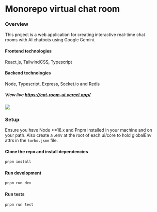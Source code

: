 # Monorepo virtual chat room

### Overview

This project is a web application for creating interactive real-time chat rooms with AI chatbots using Google Gemini.

#### Frontend technologies

React.js, TailwindCSS, Typescript

#### Backend technologies

Node, Typescript, Express, Socket.io and Redis

##### View live https://cat-room-ui.vercel.app/


![](https://raw.githubusercontent.com/sorrowintogold/cat-room-monorepo/main/apps/ui/public/demo.gif)

### Setup

Ensure you have Node >=18.x and Pnpm installed in your machine and on your path.
Also create a .env at the root of each ui/core to hold globalEnv attrs in the `turbo.json` file.

#### Clone the repo and install dependencies

```sh
pnpm install
```

#### Run development

```sh
pnpm run dev
```

#### Run tests

```sh
pnpm run test
```

